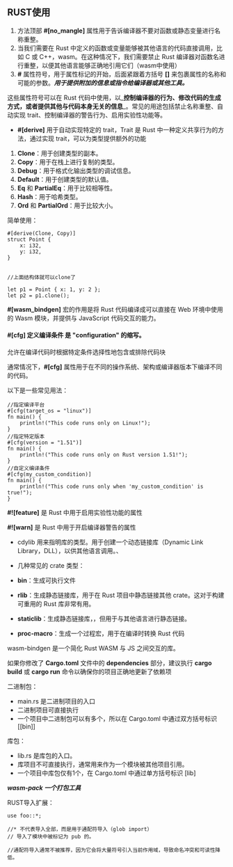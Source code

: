 
## RUST使用

1. 方法顶部 **#[no_mangle]** 属性用于告诉编译器不要对函数或静态变量进行名称重整。
2. 当我们需要在 Rust 中定义的函数或变量能够被其他语言的代码直接调用，比如 C 或 C++，wasm。在这种情况下，我们需要禁止 Rust 编译器对函数名进行重整，以便其他语言能够正确地引用它们（wasm中使用）
3. **#** 属性符号，用于属性标记的开始，后面紧跟着方括号 **[]** 来包裹属性的名称和可能的参数。_**用于提供附加的信息或指令给编译器或其他工具。**_

这些属性符号可以在 Rust 代码中使用，以_**控制编译器的行为、修改代码的生成方式，或者提供其他与代码本身无关的信息**_。常见的用途包括禁止名称重整、自动实现 trait、控制编译器的警告行为、启用实验性功能等。

- **#[derive]** 用于自动实现特定的 trait，Trait 是 Rust 中一种定义共享行为的方法，通过实现 trait，可以为类型提供额外的功能

1. **Clone**：用于创建类型的副本。
2. **Copy**：用于在栈上进行复制的类型。
3. **Debug**：用于格式化输出类型的调试信息。
4. **Default**：用于创建类型的默认值。
5. **Eq** 和 **PartialEq**：用于比较相等性。
6. **Hash**：用于哈希类型。
7. **Ord** 和 **PartialOrd**：用于比较大小。

简单使用：

```
#[derive(Clone, Copy)]
struct Point {
    x: i32,
    y: i32,
}


//上面结构体就可以clone了

let p1 = Point { x: 1, y: 2 };
let p2 = p1.clone();
```

**#[wasm_bindgen]** 宏的作用是将 Rust 代码编译成可以直接在 Web 环境中使用的 Wasm 模块，并提供与 JavaScript 代码交互的能力。

#### **#[cfg] 定义编译条件** 是 "configuration" 的缩写。

允许在编译代码时根据特定条件选择性地包含或排除代码块

通常情况下，**#[cfg]** 属性用于在不同的操作系统、架构或编译器版本下编译不同的代码。

以下是一些常见用法：

```
//指定编译平台
#[cfg(target_os = "linux")]
fn main() {
    println!("This code runs only on Linux!");
}
//指定特定版本
#[cfg(version = "1.51")]
fn main() {
    println!("This code runs only on Rust version 1.51!");
}
//自定义编译条件
#[cfg(my_custom_condition)]
fn main() {
    println!("This code runs only when 'my_custom_condition' is true!");
}
```

**#![feature]** 是 Rust 中用于启用实验性功能的属性

**#![warn]** 是 Rust 中用于开启编译器警告的属性

- cdylib 用来指明库的类型。用于创建一个动态链接库（Dynamic Link Library，DLL），以供其他语言调用。、
- 几种常见的 crate 类型：

- **bin**：生成可执行文件
- **rlib**：生成静态链接库，用于在 Rust 项目中静态链接其他 crate。这对于构建可重用的 Rust 库非常有用。
- **staticlib**：生成静态链接库，，但用于与其他语言进行静态链接。
- **proc-macro**：生成一个过程宏，用于在编译时转换 Rust 代码

wasm-bindgen 是一个简化 Rust WASM 与 JS 之间交互的库。

如果你修改了 **Cargo.toml** 文件中的 **dependencies** 部分，建议执行 **cargo build** 或 **cargo run** 命令以确保你的项目正确地更新了依赖项

二进制包：

- main.rs 是二进制项目的入口
- 二进制项目可直接执行
- 一个项目中二进制包可以有多个，所以在 Cargo.toml 中通过双方括号标识 [[bin]]

库包：

- lib.rs 是库包的入口。
- 库项目不可直接执行，通常用来作为一个模块被其他项目引用。
- 一个项目中库包仅有1个，在 Cargo.toml 中通过单方括号标识 [lib]

_**wasm-pack 一个打包工具**_  
  

RUST导入扩展：

```
use foo::*;

//* 不代表导入全部，而是用于通配符导入（glob import）
// 导入了模块中被标记为 pub 的。

//通配符导入通常不被推荐，因为它会将大量符号引入当前作用域，导致命名冲突和可读性降低。
```